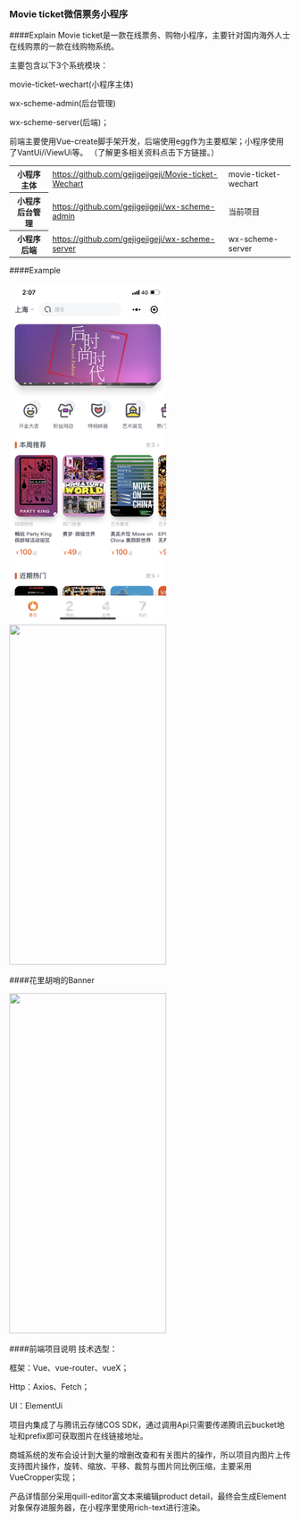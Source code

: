 ### Movie ticket微信票务小程序

####Explain
Movie ticket是一款在线票务、购物小程序，主要针对国内海外人士在线购票的一款在线购物系统。

主要包含以下3个系统模块：

movie-ticket-wechart(小程序主体)

wx-scheme-admin(后台管理)

wx-scheme-server(后端)；

前端主要使用Vue-create脚手架开发，后端使用egg作为主要框架；小程序使用了VantUi/iViewUi等。
（了解更多相关资料点击下方链接。）


<table>
<tr>
    <th>小程序主体</th>
    <td>
    <a href="https://github.com/gejigejigeji/Movie-ticket-Wechart">https://github.com/gejigejigeji/Movie-ticket-Wechart</a>
    </td>
    <td>movie-ticket-wechart</td>
</tr>
<tr>
   <th>小程序后台管理</th>
    <td>
    <a href="https://github.com/gejigejigeji/wx-scheme-admin">https://github.com/gejigejigeji/wx-scheme-admin</a>
    </td>
    <td>当前项目</td>
</tr>
<tr>
   <th>小程序后端</th>
    <td>
    <a href="https://github.com/gejigejigeji/wx-scheme-server">
    https://github.com/gejigejigeji/wx-scheme-server</a>
    </td>
    <td>wx-scheme-server</td>
</tr>
</table>


####Example

<img src="https://raw.githubusercontent.com/gejigejigeji/Movie-ticket-Wechart/master/images-folder/view1.png" width="281px" height="609px" /> 

<img src="https://raw.githubusercontent.com/gejigejigeji/Movie-ticket-Wechart/master/images-folder/view3.png" width="281px" height="609px" /> 

####花里胡哨的Banner

<img src="https://raw.githubusercontent.com/gejigejigeji/Movie-ticket-Wechart/master/images-folder/view2.gif" width="281px" height="609px" /> 




####前端项目说明
技术选型：

框架：Vue、vue-router、vueX；

Http：Axios、Fetch；

UI：ElementUi


项目内集成了与腾讯云存储COS SDK，通过调用Api只需要传递腾讯云bucket地址和prefix即可获取图片在线链接地址。

商城系统的发布会设计到大量的增删改查和有关图片的操作，所以项目内图片上传支持图片操作，旋转、缩放、平移、裁剪与图片同比例压缩，主要采用VueCropper实现；

产品详情部分采用quill-editor富文本来编辑product detail，最终会生成Element对象保存进服务器，在小程序里使用rich-text进行渲染。